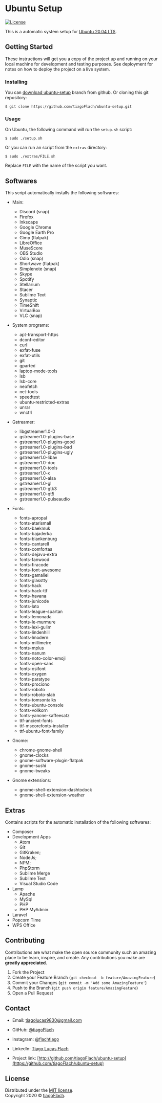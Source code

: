 # Ubuntu Setup

[![License](http://img.shields.io/:license-mit-blue.svg?style=flat-square)](http://badges.mit-license.org)

This is a automatic system setup for [Ubuntu 20.04 LTS](https://releases.ubuntu.com/20.04/).



## Getting Started

These instructions will get you a copy of the project up and running on your local machine for development and testing purposes. See deployment for notes on how to deploy the project on a live system.


### Installing

You can [download ubuntu-setup](https://github.com/tiagoFlach/ubuntu-setup/archive/master.zip) branch from github. Or cloning this git repository:

```shell
$ git clone https://github.com/tiagoFlach/ubuntu-setup.git
```

### Usage

On Ubuntu, the following command will run the `setup.sh` script:

```shell
$ sudo ./setup.sh
```

Or you can run an script from the `extras` directory:

```shell
$ sudo ./extras/FILE.sh
```

Replace `FILE` with the name of the script you want.



## Softwares

This script automatically installs the following softwares:

- Main:
	- Discord (snap)
	- Firefox
	- Inkscape
	- Google Chrome
	- Google Earth Pro
	- Gimp (flatpak)
	- LibreOffice
	- MuseScore
	- OBS Studio
	- Odio (snap)
	- Shortwave (flatpak)
	- Simplenote (snap)
	- Skype
	- Spotify
	- Stellarium
	- Stacer
	- Sublime Text
	- Synaptic
	- TimeShift
	- VirtualBox
	- VLC (snap)  

- System programs:
	- apt-transport-https
	- dconf-editor
	- curl
	- exfat-fuse
	- exfat-utils
	- git
	- gparted
	- laptop-mode-tools
	- lsb
	- lsb-core
	- neofetch
	- net-tools
	- speedtest
	- ubuntu-restricted-extras
	- unrar
	- wnctrl

- Gstreamer:
	- libgstreamer1.0-0
	- gstreamer1.0-plugins-base
	- gstreamer1.0-plugins-good
	- gstreamer1.0-plugins-bad
	- gstreamer1.0-plugins-ugly
	- gstreamer1.0-libav
	- gstreamer1.0-doc
	- gstreamer1.0-tools
	- gstreamer1.0-x
	- gstreamer1.0-alsa
	- gstreamer1.0-gl
	- gstreamer1.0-gtk3
	- gstreamer1.0-qt5
	- gstreamer1.0-pulseaudio

- Fonts:
	- fonts-apropal
	- fonts-atarismall
	- fonts-baekmuk
	- fonts-bajaderka
	- fonts-blankenburg
	- fonts-cantarell
	- fonts-comfortaa
	- fonts-dejavu-extra
	- fonts-fanwood
	- fonts-firacode
	- fonts-font-awesome
	- fonts-gamaliel
	- fonts-glasstty
	- fonts-hack
	- fonts-hack-ttf
	- fonts-havana
	- fonts-junicode
	- fonts-lato
	- fonts-league-spartan
	- fonts-lemonada
	- fonts-le-murmure
	- fonts-lexi-gulim
	- fonts-lindenhill
	- fonts-lmodern
	- fonts-millimetre
	- fonts-mplus
	- fonts-nanum
	- fonts-noto-color-emoji
	- fonts-open-sans
	- fonts-osifont
	- fonts-oxygen
	- fonts-paratype
	- fonts-prociono
	- fonts-roboto
	- fonts-roboto-slab
	- fonts-tomsontalks
	- fonts-ubuntu-console
	- fonts-vollkorn
	- fonts-yanone-kaffeesatz
	- ttf-ancient-fonts
	- ttf-mscorefonts-installer
	- ttf-ubuntu-font-family

- Gnome:
	- chrome-gnome-shell
	- gnome-clocks
	- gnome-software-plugin-flatpak
	- gnome-sushi
	- gnome-tweaks

- Gnome extensions:
	- gnome-shell-extension-dashtodock
	- gnome-shell-extension-weather


## Extras

Contains scripts for the automatic installation of the following softwares:

- Composer
- Development Apps
	- Atom
	- Git
	- GitKraken;
	- NodeJs;
	- NPM;
	- PhpStorm
	- Sublime Merge
	- Sublime Text
	- Visual Studio Code
- Lamp
	- Apache
	- MySql
	- PHP
	- PHP MyAdmin
- Laravel
- Popcorn Time
- WPS Office



## Contributing

Contributions are what make the open source community such an amazing place to be learn, inspire, and create. Any contributions you make are **greatly appreciated**.

1. Fork the Project
2. Create your Feature Branch (`git checkout -b feature/AmazingFeature`)
3. Commit your Changes (`git commit -m 'Add some AmazingFeature'`)
4. Push to the Branch (`git push origin feature/AmazingFeature`)
5. Open a Pull Request



## Contact

- Email: tiagolucas9830@gmail.com
- GitHub: [@tiagoFlach](https://github.com/tiagoFlach)
- Instagram: [@flachtiago](https://instagram.com/flachtiago)
- LinkedIn: [Tiago Lucas Flach](https://linkedin.com/in/tiago-lucas-flach-585033121/)


- Project link: [http://github.com/tiagoFlach/ubuntu-setup](https://github.com/tiagoFlach/ubuntu-setup)


## License

Distributed under the [MIT license](https://mit-license.org/).  
Copyright 2020 © [tiagoFlach](https://github.com/tiagoFlach).
